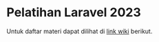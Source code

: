 # Pelatihan Laravel 2023
Untuk daftar materi dapat dilihat di <a href="https://github.com/Algoritma-dan-Pemrograman-ITS/camin-2023/wiki">link wiki</a> berikut.
